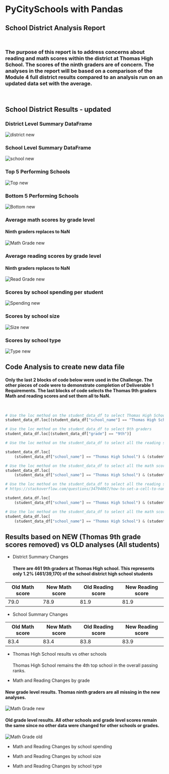 # PyCitySchools with Pandas

## School District Analysis Report
` `  
### The purpose of this report is to address concerns about reading and math scores within the district at Thomas High School. The scores of the ninth graders are of concern. The analyses in the report will be based on a comparison of the Module 4 full district results compared to an analysis run on an updated data set with the average.
` `  
## School District Results - updated

### District Level Summary DataFrame
![district new](./Resources/DistrictSummaryNew.png)

### School Level Summary DataFrame
![school new](./Resources/SchoolSummaryNew.png)

### Top 5 Performing Schools
![Top new](./Resources/TopSchoolsNew.png)

### Bottom 5 Performing Schools
![Bottom new](./Resources/BottomSchoolsNew.png)

### Average math scores by grade level
#### Ninth graders replaces to NaN
![Math Grade new](./Resources/MathGradeNew.png)

### Average reading scores by grade level
#### Ninth graders replaces to NaN
![Read Grade new](./Resources/ReadingGradeNew.png)

### Scores by school spending per student
![Spending new](./Resources/SpendingNew.png)

### Scores by school size
![Size new](./Resources/SizeNew.png)

### Scores by school type
![Type new](./Resources/TypeNew.png)

## Code Analysis to create new data file
#### Only the last 2 blocks of code below were used in the Challenge. The other pieces of code were to demonstrate completion of Deliverable 1 Requirements. The last blocks of code selects the Thomas 9th graders Math and reading scores and set them all to NaN.
` `  
```python
# Use the loc method on the student_data_df to select Thomas High School
student_data_df.loc[(student_data_df["school_name"] == "Thomas High School")]
```
```python
# Use the loc method on the student_data_df to select 9th graders
student_data_df.loc[(student_data_df["grade"] == "9th")]
```
```python
# Use the loc method on the student_data_df to select all the reading scores from the 9th grade at Thomas High School 

student_data_df.loc[
    (student_data_df["school_name"] == "Thomas High School") & (student_data_df["grade"] == "9th"),"reading_score"]
```
```python
# Use the loc method on the student_data_df to select all the math scores from the 9th grade at Thomas High School
student_data_df.loc[
    (student_data_df["school_name"] == "Thomas High School") & (student_data_df["grade"] == "9th"),"math_score"]
```
```python
# Use the loc method on the student_data_df to select all the reading scores from the 9th grade at Thomas High School and replace them with NaN. Here is the website reference for the np=NaN code:
# https://stackoverflow.com/questions/34794067/how-to-set-a-cell-to-nan-in-a-pandas-dataframe

student_data_df.loc[
    (student_data_df["school_name"] == "Thomas High School") & (student_data_df["grade"] == "9th"),"reading_score"] = np.NaN
```
```python
# Use the loc method on the student_data_df to select all the math scores from the 9th grade at Thomas High School and replace them with NaN.
student_data_df.loc[
    (student_data_df["school_name"] == "Thomas High School") & (student_data_df["grade"] == "9th"),"math_score"] = np.NaN
```

## Results based on NEW (Thomas 9th grade scores removed) vs OLD analyses (All students)

- District Summary Changes
    #### There are 461 9th graders at Thomas High school. This represents only 1.2% (461/39,170) of the school district high school students

Old Math score |New Math score |Old Reading score |New Reading score
---|---|---|---
79.0|78.9|81.9|81.9

- School Summary Changes

Old Math score |New Math score |Old Reading score |New Reading score
---|---|---|---
83.4|83.4|83.8|83.9

- Thomas High School results vs other schools
    
    ####
     Thomas High School remains the 4th top school in the overall passing ranks.

- Math and Reading Changes by grade
#### New grade level results. Thomas ninth graders are all missing in the new analyses.
![Math Grade new](./Resources/MathGradeNew.png) 

#### Old grade level results. All other schools and grade level scores remain the same since no other data were changed for other schools or grades.
![Math Grade old](./Resources/MathGradeOld.png)

- Math and Reading Changes by school spending

- Math and Reading Changes by school size

- Math and Reading Changes by school type